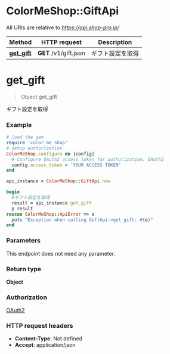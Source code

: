 # ColorMeShop::GiftApi

All URIs are relative to *https://api.shop-pro.jp/*

Method | HTTP request | Description
------------- | ------------- | -------------
[**get_gift**](GiftApi.md#get_gift) | **GET** /v1/gift.json | ギフト設定を取得


# **get_gift**
> Object get_gift

ギフト設定を取得

### Example
```ruby
# load the gem
require 'color_me_shop'
# setup authorization
ColorMeShop.configure do |config|
  # Configure OAuth2 access token for authorization: OAuth2
  config.access_token = 'YOUR ACCESS TOKEN'
end

api_instance = ColorMeShop::GiftApi.new

begin
  #ギフト設定を取得
  result = api_instance.get_gift
  p result
rescue ColorMeShop::ApiError => e
  puts "Exception when calling GiftApi->get_gift: #{e}"
end
```

### Parameters
This endpoint does not need any parameter.

### Return type

**Object**

### Authorization

[OAuth2](../README.md#OAuth2)

### HTTP request headers

 - **Content-Type**: Not defined
 - **Accept**: application/json



